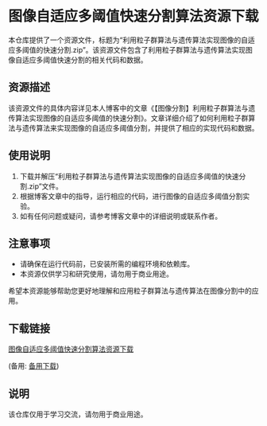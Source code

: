 # 图像自适应多阈值快速分割算法资源下载

本仓库提供了一个资源文件，标题为“利用粒子群算法与遗传算法实现图像的自适应多阈值的快速分割.zip”。该资源文件包含了利用粒子群算法与遗传算法实现图像自适应多阈值快速分割的相关代码和数据。

## 资源描述

该资源文件的具体内容详见本人博客中的文章《【图像分割】利用粒子群算法与遗传算法实现图像的自适应多阈值的快速分割》。文章详细介绍了如何利用粒子群算法与遗传算法来实现图像的自适应多阈值分割，并提供了相应的实现代码和数据。

## 使用说明

1. 下载并解压“利用粒子群算法与遗传算法实现图像的自适应多阈值的快速分割.zip”文件。
2. 根据博客文章中的指导，运行相应的代码，进行图像的自适应多阈值分割实验。
3. 如有任何问题或疑问，请参考博客文章中的详细说明或联系作者。

## 注意事项

- 请确保在运行代码前，已安装所需的编程环境和依赖库。
- 本资源仅供学习和研究使用，请勿用于商业用途。

希望本资源能够帮助您更好地理解和应用粒子群算法与遗传算法在图像分割中的应用。

## 下载链接
[图像自适应多阈值快速分割算法资源下载](https://pan.quark.cn/s/9e9185ad20e6) 

(备用: [备用下载](https://pan.baidu.com/s/1WZPASwU7pwbs5z9KpauYyg?pwd=1234))

## 说明

该仓库仅用于学习交流，请勿用于商业用途。
